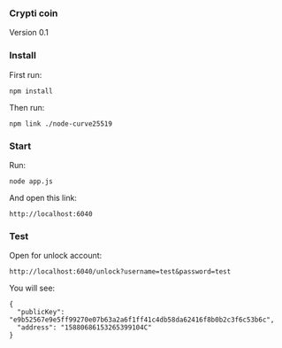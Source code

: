 ### Crypti coin ###

Version 0.1


### Install ###
First run:
```
npm install
```

Then run:
```
npm link ./node-curve25519
```

### Start ###
Run:
```
node app.js
```

And open this link:
```
http://localhost:6040
```

### Test ###

Open for unlock account:
```
http://localhost:6040/unlock?username=test&password=test
```

You will see:
```
{
  "publicKey": "e9b52567e9e5ff99270e07b63a2a6f1ff41c4db58da62416f8b0b2c3f6c53b6c",
  "address": "15880686153265399104C"
}
```